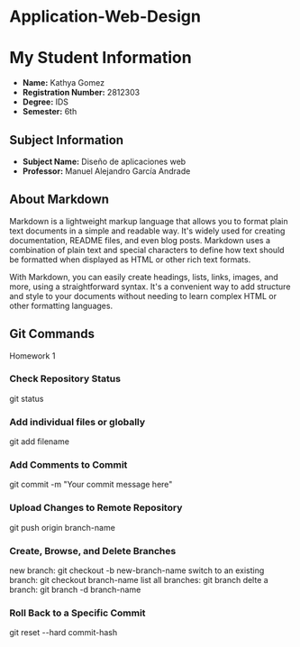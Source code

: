 # Application-Web-Design
# My Student Information

- **Name:** Kathya Gomez
- **Registration Number:** 2812303
- **Degree:** IDS
- **Semester:** 6th

## Subject Information

- **Subject Name:** Diseño de aplicaciones web
- **Professor:** Manuel Alejandro García Andrade

## About Markdown

Markdown is a lightweight markup language that allows you to format plain text documents in a simple and readable way. It's widely used for creating documentation, README files, and even blog posts. Markdown uses a combination of plain text and special characters to define how text should be formatted when displayed as HTML or other rich text formats.

With Markdown, you can easily create headings, lists, links, images, and more, using a straightforward syntax. It's a convenient way to add structure and style to your documents without needing to learn complex HTML or other formatting languages.

## Git Commands

Homework 1 

### Check Repository Status

git status 

###	Add individual files or globally


git add filename

### Add Comments to Commit

git commit -m "Your commit message here"

### Upload Changes to Remote Repository

git push origin branch-name

### Create, Browse, and Delete Branches

new branch: git checkout -b new-branch-name
switch to an existing branch: git checkout branch-name
list all branches: git branch
delte a branch: git branch -d branch-name

### Roll Back to a Specific Commit

git reset --hard commit-hash



